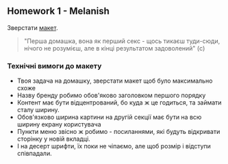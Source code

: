 ## Homework 1 - Melanish

Зверстати [макет](<https://www.figma.com/file/0JgrpotLLh07TEUO5tmKjW/HW-1-%7C-MELANISH?node-id=1%3A3&t=H9kUzN6EPx7Np0II-0>).

>"Перша домашка, вона як перший секс - щось тикаєш туди-сюди, нічого не розумієш, але в кінці результатом задоволений" (c)

### Технічні вимоги до макету

- Твоя задача на домашку, зверстати макет щоб було максимально схоже
- Назву бренду робимо обов'яково заголовком першого порядку
- Контент має бути відцентрований, бо куда ж це годиться, та займати сталу ширину.
- Обов'язково ширина картини на другій секції має бути на всю ширину екрану користувача
- Пункти меню звісно ж робимо - посиланнями, які будуть відкривати сторінку у новій вкладці.
- І на десерт шрифти, їх поки не чіпаємо, але щоб розмір і відступи співпадали.

